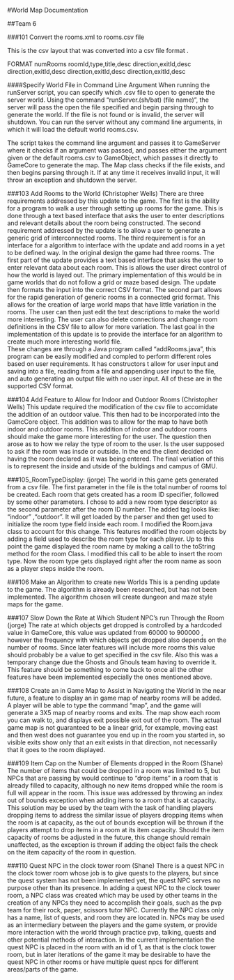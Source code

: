 #World Map Documentation

##Team 6


###101 Convert the rooms.xml to rooms.csv file

This is the csv layout that was converted into a csv file format .

FORMAT
numRooms
roomId,type,title,desc
direction,exitId,desc
direction,exitId,desc
direction,exitId,desc
direction,exitId,desc

####Specify World File in Command Line Argument
When running the runServer script, you can specify which .csv file to open to generate the server world. Using the command “runServer.(sh/bat) (file name)”, the server will pass the open the file specified and begin parsing through to generate the world. If the file is not found or is invalid, the server will shutdown. You can run the server without any command line arguments, in which it will load the default world rooms.csv.

The script takes the command line argument and passes it to GameServer where it checks if an argument was passed, and passes either the argument given or the default rooms.csv to GameObject, which passes it directly to GameCore to generate the map. The Map class checks if the file exists, and then begins parsing through it. If at any time it receives invalid input, it will throw an exception and shutdown the server.

###103 Add Rooms to the World (Christopher Wells)
There are three requirements addressed by this update to the game.  The first is the ability for a program to walk a user through setting up rooms for the game.  This is done through a text based interface that asks the user to enter descriptions and relevant details about the room being constructed.  The second requirement addressed by the update is to allow a user to generate a generic grid of interconnected rooms.  The third requirement is for an interface for a algorithm to interface with the update and add rooms in a yet to be defined way.
In the original design the game had three rooms. The first part of the update provides a text based interface that asks the user to enter relevant data about each room. This is allows the user direct control of how the world is layed out.  The primary implementation of this would be in game worlds that do not follow a grid or maze based design.  The update then formats the input into the correct CSV format. 
The second part allows for the rapid generation of generic rooms in a connected grid format.  This allows for the creation of large world maps that have little variation in the rooms.  The user can then just edit the text descriptions to make the world more interesting.  The user can also delete connections and change room definitions in the CSV file to allow for more variation.
The last goal in the implementation of this update is to provide the interface for an algorithm to create much more interesting world file.  
These changes are through a Java program called “addRooms.java”, this program can be easily modified and compled to perform different roles based on user requirements.  It has constructors t allow for user input and saving into a file, reading from a file and appending user input to the file, and auto generating an output file with no user input.  All of these are in the supported CSV format.

###104 Add Feature to Allow for Indoor and Outdoor Rooms (Christopher Wells)
This update required the modification of the csv file to accomidate the addition of an outdoor value.  This then had to be incorporated into the GamcCore object. This addition was to allow for the map to have both indoor and outdoor rooms. This addition of indoor and outdoor rooms should make the game more interesting for the user.  The question then arose as to how we relay the type of room to the user. Is the user supposed to ask if the room was insde or outside. In the end the client decided on having the room declared as it was being entered. The final veriation of this is to represent the inside and utside of the buldings and campus of GMU.  

###105_RoomTypeDisplay:     (jorge)
The world in this game gets generated from a csv file. The first parameter in the file is the total number of rooms tol be created. Each room that gets created has a room ID specifier, followed by some other parameters. I chose to add a new room type descriptor as the second parameter after the room ID number. The added tag looks like: “indoor” ,“outdoor”. It will get loaded by the parser and then get used to initialize the room type field inside each room. I modified the Room.java class to account for this change. This features modified the room objects by adding a field used to describe the room type for each player. Up to this point the game displayed the room name by making a call to the toString method for the room Class. I modified this call to be able to insert the room type. Now the room type gets displayed right after the room name as soon as  a player steps inside the room. 

###106 Make an Algorithm to create new Worlds
This is a pending update to the game.  The algorithm is already been researched, but has not been implemented.  The algorithm chosen wll create dungeon and maze style maps for the game.  

###107 Slow Down the Rate at Which Student NPC’s run Through the Room (jorge)
The rate at which objects get dropped is controlled by a hardcoded value in GameCore, this value was updated  from 60000 to 900000 , however the frequency with which objects get dropped also depends on the number of rooms. Since later features will include more rooms this value should probably be a value to get specified in the csv file. Also this was a temporary change due the Ghosts and Ghouls team having to override it. This feature should be something to come back to once all the other features have been implemented especially the ones mentioned above. 

###108 Create an in Game Map to Assist in Navigating the World
In the near future, a feature to display an in game map of nearby rooms will be added. A player will be able to type the command “map”, and the game will generate a 3X5 map of nearby rooms and exits. The map show each room you can walk to, and displays exit possible exit out of the room. The actual game map is not guaranteed to be a linear grid, for example, moving east and then west does not guarantee you end up in the room you started in, so visible exits show only that an exit exists in that direction, not necessarily that it goes to the room displayed.

###109 Item Cap on the Number of Elements dropped in the Room (Shane)
The number of items that could be dropped in a room was limited to 5, but NPCs that are passing by would continue to “drop items” in a room that is already filled to capacity, although no new items dropped while the room is full will appear in the room. This issue was addressed by throwing an index out of bounds exception when adding items to a room that is at capacity. This solution may be used by the team with the task of handling players dropping items to address the similar issue of players dropping items when the room is at capacity, as the out of bounds exception will be thrown if the players attempt to drop items in a room at its item capacity. Should the item capacity of rooms be adjusted in the future, this change should remain unaffected, as the exception is thrown if adding the object fails the check on the item capacity of the room in question.

###110 Quest NPC in the clock tower room (Shane)
There is a quest NPC in the clock tower room whose job is to give quests to the players, but since the quest system has not been implemented yet, the quest NPC serves no purpose other than its presence. In adding a quest NPC to the clock tower room, a NPC class was created which may be used by other teams in the creation of any NPCs they need to accomplish their goals, such as the pvp team for their rock, paper, scissors tutor NPC. Currently the NPC class only has a name, list of quests, and room they are located in. NPCs may be used as an intermediary between the players and the game system, or provide more interaction with the world through practice pvp, talking, quests and other potential methods of interaction. In the current implementation the quest NPC is placed in the room with an id of 1, as that is the clock tower room, but in later iterations of the game it may be desirable to have the quest NPC in other rooms or have multiple quest npcs for different areas/parts of the game.



